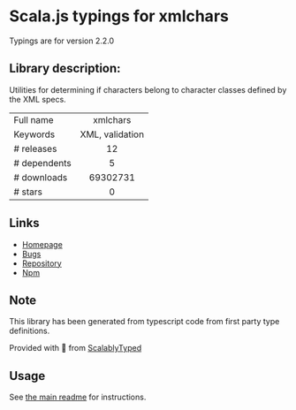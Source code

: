 
# Scala.js typings for xmlchars

Typings are for version 2.2.0

## Library description:
Utilities for determining if characters belong to character classes defined by the XML specs.

|                    |                 |
| ------------------ | :-------------: |
| Full name          | xmlchars |
| Keywords           | XML, validation |
| # releases         | 12 |
| # dependents       | 5 |
| # downloads        | 69302731 |
| # stars            | 0 |

## Links
- [Homepage](https://github.com/lddubeau/xmlchars#readme)
- [Bugs](https://github.com/lddubeau/xmlchars/issues)
- [Repository](https://github.com/lddubeau/xmlchars)
- [Npm](https://www.npmjs.com/package/xmlchars)
    


## Note
This library has been generated from typescript code from first party type definitions.

Provided with :purple_heart: from [ScalablyTyped](https://github.com/oyvindberg/ScalablyTyped)

## Usage
See [the main readme](../../readme.md) for instructions.


